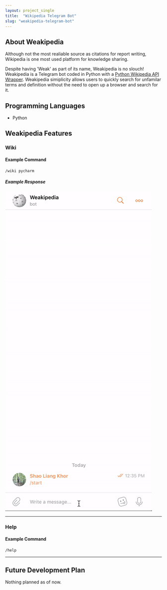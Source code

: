 ```yaml
---
layout: project_single
title:  "Wikipedia Telegram Bot"
slug: "weakipedia-telegram-bot"
---
```


## About Weakipedia

Although not the most realiable source as citations for report writing, Wikipedia is one most used platform for knowledge sharing.  

Despite having 'Weak' as part of its name, Weakipedia is no slouch! Weakipedia is a Telegram bot coded in Python with a [Python Wikipedia API Wrapper](https://pypi.org/project/wikipedia/). Weakipedia simiplicity allows users to quickly search for unfamilar terms and definition without the need to open up a browser and search for it.

## Programming Languages

- Python

## Weakipedia Features

### Wiki

#### Example Command

```text
/wiki pycharm
```

##### Example Response

![wiki](/static/projects/weakipedia_telegram_bot/image/wiki_bot_wiki.gif)

___

### Help

#### Example Command

```text
/help
```
___

## Future Development Plan

Nothing planned as of now.
